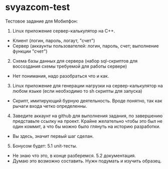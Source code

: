 # svyazcom-test
Тестовое задание для Мобилфон:
1. Linux приложение сервер-калькулятор на С++.
 - Клиент (логин, пароль, логаут, "счет")
 - Сервер (аккаунты пользователей: логин, пароль, счет; выполнение функции "счет")

2. Схема базы данных для сервера (набор sql-скриптов для воссоздания схемы требуемой для работы сервере)
 - Нет понимания, надо разобраться что и как.

3. Linux приложение для генерации нагрузки на сервер-калькулятор на любом языке (если необходимо то sh скрипты для запуска)
 - Скрипт, имитирующий бурную деятельность. Вроде понятно, так как рычаги входа четко определенны.

4. Заведите аккаунт на github для выполнения задания, по завершению представьте ссылку на проект. 
Крайне желательно чтобы это был не один коммит, а что бы можно было глянуть на историю разработки.
 - Вы здесь, значит первый шаг сделан.

5. Бонусом будет:
 5.1 unit-тесты.
  - Не знаю что это, в конце разберемся.
 5.2 документация.
  - Думаю это возможно составить. Нужн подумать и изучить образец.
